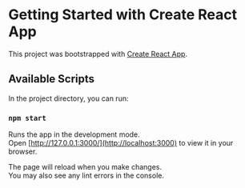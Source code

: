 # Getting Started with Create React App

This project was bootstrapped with [Create React App](https://github.com/facebook/create-react-app).

## Available Scripts

In the project directory, you can run:

### `npm start`

Runs the app in the development mode.\
Open [http://127.0.0.1:3000/](http://localhost:3000) to view it in your browser.

The page will reload when you make changes.\
You may also see any lint errors in the console.
